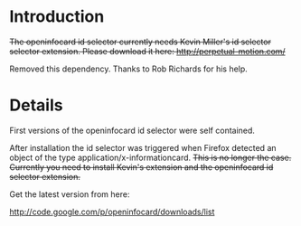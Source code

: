 # Introduction #

~~The openinfocard id selector currently needs Kevin Miller's id selector selector extension.
Please download it here: http://perpetual-motion.com/~~

Removed this dependency. Thanks to Rob Richards for his help.


# Details #

First versions of the openinfocard id selector were self contained.

After installation the id selector was triggered when Firefox detected an object of the type  application/x-informationcard. ~~This is no longer the case. Currently you need to install Kevin's extension and the openinfocard id selector extension.~~

Get the latest version from here:

http://code.google.com/p/openinfocard/downloads/list
